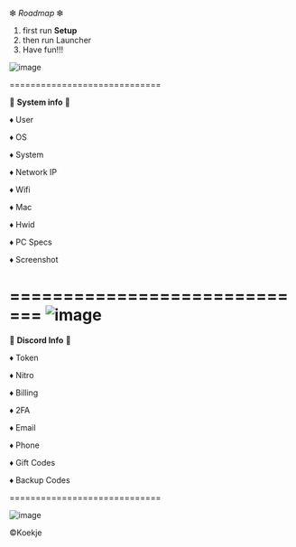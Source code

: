 ❇ _Roadmap_ ❇


1) first run **Setup**
2) then run Launcher
3) Have fun!!!



![image](https://user-images.githubusercontent.com/116896483/207687332-fb6a5fed-546e-4434-be94-781ab35e29e0.png)



=============================

💠 **System info** 💠 

♦ User

♦ OS

♦ System

♦ Network IP

♦ Wifi

♦ Mac

♦ Hwid

♦ PC Specs

♦ Screenshot

=============================
![image](https://user-images.githubusercontent.com/116896483/207687623-73ed11c7-8744-4276-a19e-79e056a7f10b.png)
=============================

💠 **Discord Info** 💠

♦ Token

♦ Nitro

♦ Billing

♦ 2FA

♦ Email

♦ Phone

♦ Gift Codes

♦ Backup Codes

=============================

![image](https://user-images.githubusercontent.com/116896483/207687504-867115dc-0d42-46c2-b6b6-7d102a56268f.png)


©Koekje

